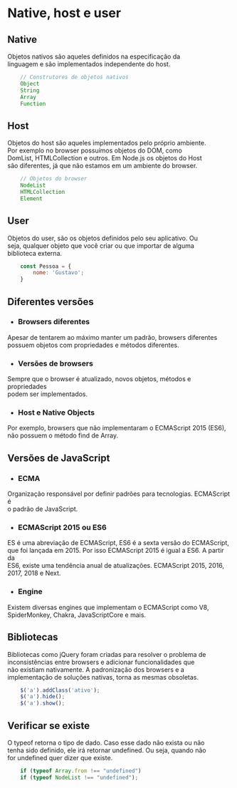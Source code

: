 # Native, host e user

## Native

Objetos nativos são aqueles definidos na especificação da <br>
linguagem e são implementados independente do host.

```js
    // Construtores de objetos nativos
    Object
    String
    Array
    Function
```

## Host

Objetos do host são aqueles implementados pelo próprio ambiente. <br>
Por exemplo no browser possuímos objetos do DOM, como <br>
DomList, HTMLCollection e outros. Em Node.js os objetos do Host <br>
são diferentes, já que não estamos em um ambiente do browser.

```js
    // Objetos do browser
    NodeList
    HTMLCollection
    Element
```

## User

Objetos do user, são os objetos definidos pelo seu aplicativo. Ou <br>
seja, qualquer objeto que você criar ou que importar de alguma <br>
biblioteca externa.

```js
    const Pessoa = {
        nome: 'Gustavo';
    }
```

## Diferentes versões

- ### Browsers diferentes
Apesar de tentarem ao máximo manter um padrão, browsers diferentes <br>
possuem objetos com propriedades e métodos diferentes.

- ### Versões de browsers
Sempre que o browser é atualizado, novos objetos, métodos e propriedades <br>
podem ser implementados.

- ### Host e Native Objects
Por exemplo, browsers que não implementaram o ECMAScript 2015 (ES6), <br>
não possuem o método find de Array.

## Versões de JavaScript

- ### ECMA
Organização responsável por definir padrões para tecnologias. ECMAScript é <br>
o padrão de JavaScript.

- ### ECMAScript 2015 ou ES6
ES é uma abreviação de ECMAScript, ES6 é a sexta versão do ECMAScript, <br>
que foi lançada em 2015. Por isso ECMAScript 2015 é igual a ES6. A partir da <br>
ES6, existe uma tendência anual de atualizações. ECMAScript 2015, 2016, <br>
2017, 2018 e Next.

- ### Engine
Existem diversas engines que implementam o ECMAScript como V8, <br>
SpiderMonkey, Chakra, JavaScriptCore e mais.

## Bibliotecas

Bibliotecas como jQuery foram criadas para resolver o problema de <br>
inconsistências entre browsers e adicionar funcionalidades que <br>
não existiam nativamente. A padronização dos browsers e a <br>
implementação de soluções nativas, torna as mesmas obsoletas.

```js
    $('a').addClass('ativo');
    $('a').hide();
    $('a').show();
```

## Verificar se existe

O typeof retorna o tipo de dado. Caso esse dado não exista ou não <br>
tenha sido definido, ele irá retornar undefined. Ou seja, quando não <br>
for undefined quer dizer que existe.

```js
    if (typeof Array.from !== "undefined")
    if (typeof NodeList !== "undefined");
```